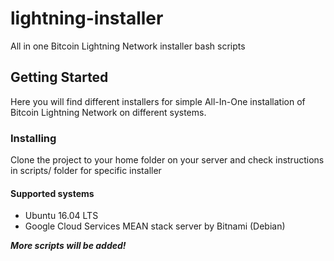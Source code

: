 # lightning-installer

All in one Bitcoin Lightning Network installer bash scripts

## Getting Started

Here you will find different installers for simple All-In-One installation of Bitcoin Lightning Network on different systems.

### Installing

Clone the project to your home folder on your server and check instructions in scripts/ folder for specific installer

#### Supported systems

- Ubuntu 16.04 LTS
- Google Cloud Services MEAN stack server by Bitnami (Debian)

_**More scripts will be added!**_
